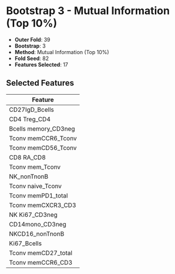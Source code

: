 # Bootstrap 3 - Mutual Information (Top 10%)

- **Outer Fold**: 39
- **Bootstrap**: 3
- **Method**: Mutual Information (Top 10%)
- **Fold Seed**: 82
- **Features Selected**: 17

## Selected Features

| Feature |
|---------|
| CD27IgD_Bcells |
| CD4 Treg_CD4 |
| Bcells memory_CD3neg |
| Tconv memCCR6_Tconv |
| Tconv memCD56_Tconv |
| CD8 RA_CD8 |
| Tconv mem_Tconv |
| NK_nonTnonB |
| Tconv naive_Tconv |
| Tconv memPD1_total |
| Tconv memCXCR3_CD3 |
| NK Ki67_CD3neg |
| CD14mono_CD3neg |
| NKCD16_nonTnonB |
| Ki67_Bcells |
| Tconv memCD27_total |
| Tconv memCCR6_CD3 |

